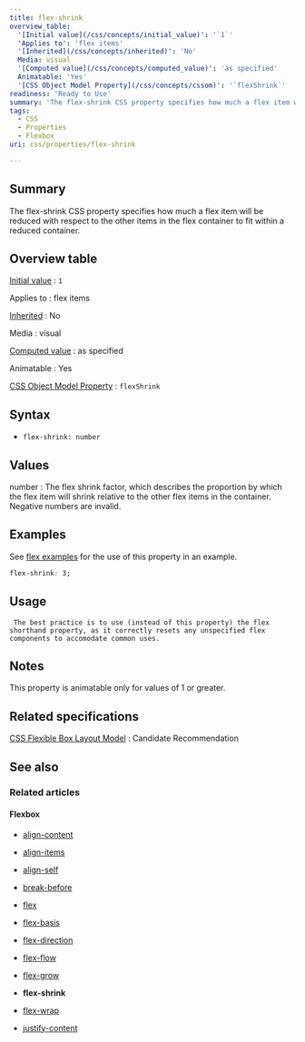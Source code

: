 ```yaml
---
title: flex-shrink
overview_table:
  '[Initial value](/css/concepts/initial_value)': '`1`'
  'Applies to': 'flex items'
  '[Inherited](/css/concepts/inherited)': 'No'
  Media: visual
  '[Computed value](/css/concepts/computed_value)': 'as specified'
  Animatable: 'Yes'
  '[CSS Object Model Property](/css/concepts/cssom)': '`flexShrink`'
readiness: 'Ready to Use'
summary: 'The flex-shrink CSS property specifies how much a flex item will be reduced with respect to the other items in the flex container to fit within a reduced container.'
tags:
  - CSS
  - Properties
  - Flexbox
uri: css/properties/flex-shrink

---
```

## Summary

The flex-shrink CSS property specifies how much a flex item will be reduced with respect to the other items in the flex container to fit within a reduced container.

## Overview table

[Initial value](/css/concepts/initial_value)
:   `1`

Applies to
:   flex items

[Inherited](/css/concepts/inherited)
:   No

Media
:   visual

[Computed value](/css/concepts/computed_value)
:   as specified

Animatable
:   Yes

[CSS Object Model Property](/css/concepts/cssom)
:   `flexShrink`

## Syntax

-   `flex-shrink: number`

## Values

number
:   The flex shrink factor, which describes the proportion by which the flex item will shrink relative to the other flex items in the container. Negative numbers are invalid.

## Examples

See [flex examples](/css/properties/flex#Examples) for the use of this property in an example.

``` css
flex-shrink: 3;
```

## Usage

     The best practice is to use (instead of this property) the flex shorthand property, as it correctly resets any unspecified flex components to accomodate common uses.

## Notes

This property is animatable only for values of 1 or greater.

## Related specifications

[CSS Flexible Box Layout Model](http://dev.w3.org/csswg/css-flexbox/#flex-shrink)
:   Candidate Recommendation

## See also

### Related articles

#### Flexbox

-   [align-content](/css/properties/align-content)

-   [align-items](/css/properties/align-items)

-   [align-self](/css/properties/align-self)

-   [break-before](/css/properties/break-before)

-   [flex](/css/properties/flex)

-   [flex-basis](/css/properties/flex-basis)

-   [flex-direction](/css/properties/flex-direction)

-   [flex-flow](/css/properties/flex-flow)

-   [flex-grow](/css/properties/flex-grow)

-   **flex-shrink**

-   [flex-wrap](/css/properties/flex-wrap)

-   [justify-content](/css/properties/justify-content)
